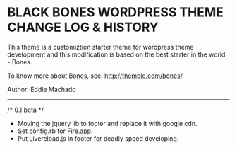 # BLACK BONES WORDPRESS THEME CHANGE LOG & HISTORY

This theme is a customiztion starter theme for wordpress theme development and this modification is based on the best starter in the world - Bones.

To know more about Bones, see:
http://themble.com/bones/

Author: Eddie Machado

*******************************************************************

/* 0.1 beta */
- Moving the jquery lib to footer and replace it with google cdn.
- Set config.rb for Fire.app.
- Put Livereload.js in footer for deadly speed developing.
